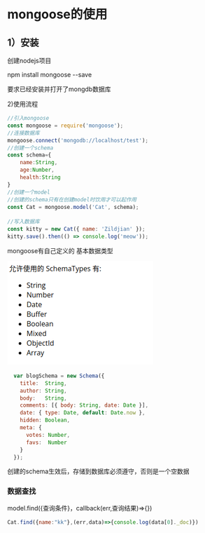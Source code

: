 # mongoose的使用

## 1）安装

创建nodejs项目

npm install mongoose --save

要求已经安装并打开了mongdb数据库

2)使用流程

```javascript
//引入mongoose
const mongoose = require('mongoose');
//连接数据库
mongoose.connect('mongodb://localhost/test');
//创建一个schema
const schema={
    name:String,
    age:Number,
    health:String
}
//创建一个model
//创建的schema只有在创建model时饮用才可以起作用
const Cat = mongoose.model('Cat', schema);

//写入数据库
const kitty = new Cat({ name: 'Zildjian' });
kitty.save().then(() => console.log('meow'));
```

mongoose有自己定义的 基本数据类型

![image-20211124161554332](image-20211124161554332.png)

```javascript
  var blogSchema = new Schema({
    title:  String,
    author: String,
    body:   String,
    comments: [{ body: String, date: Date }],
    date: { type: Date, default: Date.now },
    hidden: Boolean,
    meta: {
      votes: Number,
      favs:  Number
    }
  });
```

创建的schema生效后，存储到数据库必须遵守，否则是一个空数据

### 数据查找

model.find({查询条件}，callback(err,查询结果)=>{})

```javascript
Cat.find({name:"kk"},(err,data)=>{console.log(data[0]._doc)})
```

